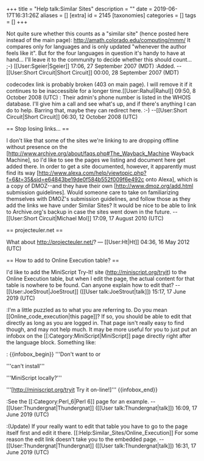 +++
title = "Help talk:Similar Sites"
description = ""
date = 2019-06-17T16:31:26Z
aliases = []
[extra]
id = 2145
[taxonomies]
categories = []
tags = []
+++

Not quite sure whether this counts as a "similar site" (hence posted here instead of the main page): http://amath.colorado.edu/computing/mmm/  It compares only for languages and is only updated "whenever the author feels like it". But for the four languages in question it's handy to have at hand... I'll leave it to the community to decide whether this should count... ;-)  [[User:Sgeier|Sgeier]] 17:06, 27 September 2007 (MDT)
:Added. --[[User:Short Circuit|Short Circuit]] 00:00, 28 September 2007 (MDT)

codecodex link is probably broken (403 on main page). I will remove it if it continues to be inaccessible for a longer time.[[User:Rahul|Rahul]] 09:50, 8 October 2008 (UTC)
: Their admin's phone number is listed in the WHOIS database.  I'll give him a call and see what's up, and if there's anything I can do to help.  Barring that, maybe they can redirect here. :-) --[[User:Short Circuit|Short Circuit]] 06:30, 12 October 2008 (UTC)

== Stop losing links... ==

I don't like that some of the sites we're linking to are dropping offline without presence on the [http://www.archive.org/about/faqs.php#The_Wayback_Machine Wayback Machine], so I'd like to see the pages we listing and document here get added there. In order to get a site documented, however, it apparently must find its way [http://www.alexa.com/help/viewtopic.php?f=6&t=35&sid=e64843be19de0f584b552f009f6e492c onto Alexa], which is a copy of DMOZ--and they have their own [http://www.dmoz.org/add.html submission guidelines]. Would someone care to take on familiarizing themselves with DMOZ's submission guidelines, and follow those as they add the links we have under Similar Sites? It would be nice to be able to link to Archive.org's backup in case the sites went down in the future. --[[User:Short Circuit|Michael Mol]] 17:09, 17 August 2010 (UTC)

== projecteuler.net ==

What about http://projecteuler.net/? &mdash; [[User:Ht|Ht]] 04:36, 16 May 2012 (UTC)

== How to add to Online Execution table? ==

I'd like to add the MiniScript Try-It! site (http://miniscript.org/tryit) to the Online Execution table, but when I edit the page, the actual content for that table is nowhere to be found.  Can anyone explain how to edit that?  --[[User:JoeStrout|JoeStrout]] ([[User talk:JoeStrout|talk]]) 15:17, 17 June 2019 (UTC)

:I'm a little puzzled as to what you are referring to. Do you mean [[Online_code_execution|this page]]? If so, you should be able to edit that directly as long as you are logged in. That page isn't really easy to find though, and may not help much. It may be more useful for you to just put an infobox on the [[:Category:MiniScript|MiniScript]] page directly right after the language block. Something like:

:<nowiki>
{{infobox_begin}}
'''Don't want to or

'''can't install'''

'''MiniScript locally?'''

'''[http://miniscript.org/tryit Try it on-line!]'''
{{infobox_end}}
</nowiki>

:See the [[:Category:Perl_6|Perl 6]] page for an example. --[[User:Thundergnat|Thundergnat]] ([[User talk:Thundergnat|talk]]) 16:09, 17 June 2019 (UTC)

:(Update) If your really want to edit that table you have to go to the page itself first and edit it there. [[:Help:Similar_Sites/Online_Execution]] For some reason the edit link doesn't take you to the embedded page. --[[User:Thundergnat|Thundergnat]] ([[User talk:Thundergnat|talk]]) 16:31, 17 June 2019 (UTC)
